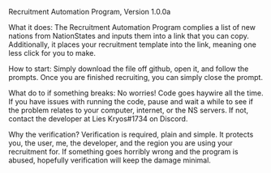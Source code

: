 Recruitment Automation Program, Version 1.0.0a

What it does:
The Recruitment Automation Program complies a list of new nations from NationStates and inputs them into a link that you can copy. Additionally, it places your recruitment template into the link, meaning one less click for you to make. 

How to start:
Simply download the file off github, open it, and follow the prompts. Once you are finished recruiting, you can simply close the prompt.

What do to if something breaks:
No worries! Code goes haywire all the time. If you have issues with running the code, pause and wait a while to see if the problem relates to your computer, internet, or the NS servers. If not, contact the developer at Lies Kryos#1734 on Discord.

Why the verification?
Verification is required, plain and simple. It protects you, the user, me, the developer, and the region you are using your recruitment for. If something goes horribly wrong and the program is abused, hopefully verification will keep the damage minimal.
